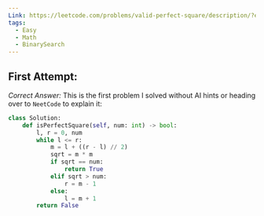 ```yaml
---
Link: https://leetcode.com/problems/valid-perfect-square/description/?envType=problem-list-v2&envId=binary-search
tags:
  - Easy
  - Math
  - BinarySearch
---
```

## First Attempt:
*Correct Answer:*
This is the first problem I solved without AI hints or heading over to `NeetCode` to explain it:

```python
class Solution:
    def isPerfectSquare(self, num: int) -> bool:
        l, r = 0, num
        while l <= r:
            m = l + ((r - l) // 2)
            sqrt = m * m
            if sqrt == num:
                return True
            elif sqrt > num:
                r = m - 1
            else:
                l = m + 1
        return False
```
